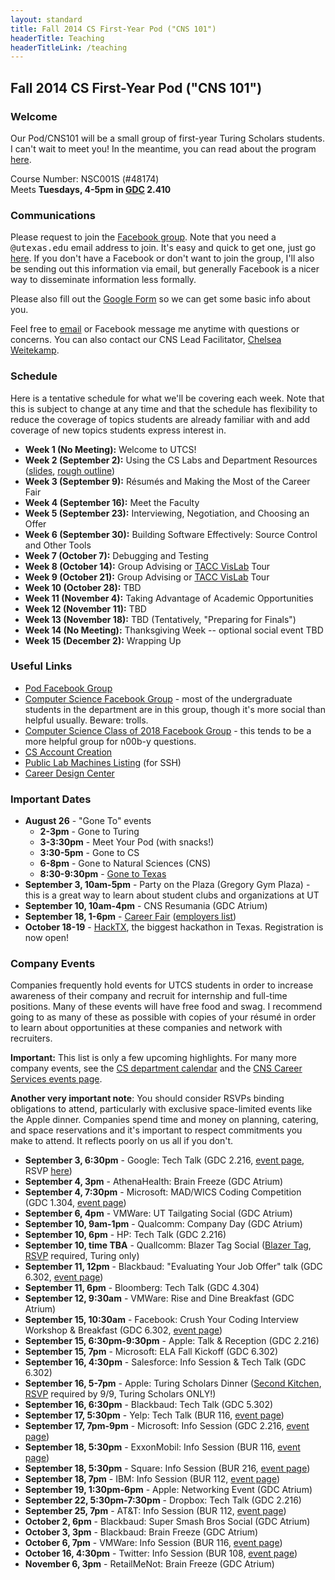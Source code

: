```yaml
---
layout: standard
title: Fall 2014 CS First-Year Pod ("CNS 101")
headerTitle: Teaching
headerTitleLink: /teaching
---
```


## Fall 2014 CS First-Year Pod ("CNS 101")

### Welcome

Our Pod/CNS101 will be a small group of first-year Turing Scholars students. I can't wait to meet you! In the meantime, you can read about the program [here](https://www.cs.utexas.edu/undergraduate-program/student-engagement-and-support/360-connections/cns-101).

Course Number: NSC001S (#48174)<br/>
Meets **Tuesdays, 4-5pm in [GDC](http://www.utexas.edu/maps/main/buildings/gdc.html) 2.410**

### Communications

Please request to join the [Facebook group](https://www.facebook.com/groups/622145304569459/). Note that you need a <tt>@utexas.edu</tt> email address to join. It's easy and quick to get one, just go [here](https://get.utmail.utexas.edu/). If you don't have a Facebook or don't want to join the group, I'll also be sending out this information via email, but generally Facebook is a nicer way to disseminate information less formally.

Please also fill out the [Google Form](http://mattb.name/podform) so we can get some basic info about you.

Feel free to [email](http://mattb.name/contact) or Facebook message me anytime with questions or concerns. You can also contact our CNS Lead Facilitator, [Chelsea Weitekamp](mailto:chelseaweitekamp@gmail.com).

<!--

### Topics Overview

Here is a rough list of topics we'll be talking about (in no order). As the semester goes on, this list will get more detailed.

- Using the CS labs and other department and UT resources
- Building your résumé and making the most of the [Career Fair](http://cns.utexas.edu/career-design-center/career-events/career-fairs)
- Interviewing and negotiating with companies
- Meeting professors from the department
- Choosing classes for spring semester and beyond
- Extracurricular opportunities
- Various useful topics not typically covered in CS classes
- ...more!

In addition to the topics we cover in our weekly meetings, we'll be having fun social events throughout the semester.

-->

### Schedule

Here is a tentative schedule for what we'll be covering each week. Note that this is subject to change at any time and that the schedule has flexibility to reduce the coverage of topics students are already familiar with and add coverage of new topics students express interest in.

- **Week 1 (No Meeting):** Welcome to UTCS!
- **Week 2 (September 2):** Using the CS Labs and Department Resources ([slides](https://docs.google.com/presentation/d/1370n8KaJPFKTku85wZPCNVswi2rAKkR_JkSw53BR9Fc/edit?usp=sharing), [rough outline](https://docs.google.com/a/utexas.edu/document/d/1sgBhcgLTqmgTcpwvfVmfjIFxIzSl5s79QOai1kzuFgc/edit))
- **Week 3 (September 9):** Résumés and Making the Most of the Career Fair
- **Week 4 (September 16):** Meet the Faculty
- **Week 5 (September 23):** Interviewing, Negotiation, and Choosing an Offer
- **Week 6 (September 30):** Building Software Effectively: Source Control and Other Tools
- **Week 7 (October 7):** Debugging and Testing
- **Week 8 (October 14):** Group Advising or [TACC VisLab](https://www.tacc.utexas.edu/resources/visualization) Tour
- **Week 9 (October 21):** Group Advising or [TACC VisLab](https://www.tacc.utexas.edu/resources/visualization) Tour
- **Week 10 (October 28):** TBD
- **Week 11 (November 4):** Taking Advantage of Academic Opportunities
- **Week 12 (November 11):** TBD
- **Week 13 (November 18):** TBD (Tentatively, "Preparing for Finals")
- **Week 14 (No Meeting):** Thanksgiving Week -- optional social event TBD
- **Week 15 (December 2):** Wrapping Up

### Useful Links

- [Pod Facebook Group](https://www.facebook.com/groups/622145304569459/)
- [Computer Science Facebook Group](https://www.facebook.com/groups/155607091223285/) - most of the undergraduate students in the department are in this group, though it's more social than helpful usually. Beware: trolls.
- [Computer Science Class of 2018 Facebook Group](https://www.facebook.com/groups/215495551984255/) - this tends to be a more helpful group for n00b-y questions.
- [CS Account Creation](https://apps.cs.utexas.edu/udb/newaccount/)
- [Public Lab Machines Listing](http://apps.cs.utexas.edu/unixlabstatus/) (for SSH)
- [Career Design Center](http://cns.utexas.edu/career-design-center)

### Important Dates

- **August 26** - "Gone To" events
  - **2-3pm** - Gone to Turing
  - **3-3:30pm** - Meet Your Pod (with snacks!)
  - **3:30-5pm** - Gone to CS
  - **6-8pm** - Gone to Natural Sciences (CNS)
  - **8:30-9:30pm** - [Gone to Texas](http://events.utexas.edu/gtt)
- **September 3, 10am-5pm** - Party on the Plaza (Gregory Gym Plaza) - this is a great way to learn about student clubs and organizations at UT
- **September 10, 10am-4pm** - CNS Resumania (GDC Atrium)
- **September 18, 1-6pm** - [Career Fair](http://cns.utexas.edu/career-design-center/career-events/career-fairs) ([employers list](https://cns.utexas.edu/images/CNS/Career_Design_Center/PDFs/Fall_2014_EXPO_Registration_082814.pdf))
- **October 18-19** - [HackTX](http://hacktx.com/), the biggest hackathon in Texas. Registration is now open!

### Company Events

Companies frequently hold events for UTCS students in order to increase awareness of their company and recruit for internship and full-time positions. Many of these events will have free food and swag. I recommend going to as many of these as possible with copies of your résumé in order to learn about opportunities at these companies and network with recruiters.

**Important:** This list is only a few upcoming highlights. For many more company events, see the [CS department calendar](http://www.cs.utexas.edu/calendar/) and the [CNS Career Services events page](https://www.facebook.com/cnscareers/events).

**Another very important note**: You should consider RSVPs binding obligations to attend, particularly with exclusive space-limited events like the Apple dinner. Companies spend time and money on planning, catering, and space reservations and it's important to respect commitments you make to attend. It reflects poorly on us all if you don't.

- **September 3, 6:30pm** - Google: Tech Talk (GDC 2.216, [event page](https://www.facebook.com/events/1520578448172154/), RSVP [here](http://goo.gl/NAtKhM))
- **September 4, 3pm** - AthenaHealth: Brain Freeze (GDC Atrium)
- **September 4, 7:30pm** - Microsoft: MAD/WICS Coding Competition (GDC 1.304, [event page](https://www.facebook.com/events/1492135614366790/))
- **September 6, 4pm** - VMWare: UT Tailgating Social (GDC Atrium)
- **September 10, 9am-1pm** - Qualcomm: Company Day (GDC Atrium)
- **September 10, 6pm** - HP: Tech Talk (GDC 2.216)
- **September 10, time TBA** - Quallcomm: Blazer Tag Social ([Blazer Tag](http://www.blazertag.com/), [RSVP](https://docs.google.com/forms/d/1-VrqAimYl6ZTkNVu1XD5vjhtCxjDqfDp7eIx6Q1SJBE/viewform) required, Turing only)
- **September 11, 12pm** - Blackbaud: "Evaluating Your Job Offer" talk (GDC 6.302, [event page](http://www.cs.utexas.edu/events/53377))
- **September 11, 6pm** - Bloomberg: Tech Talk (GDC 4.304)
- **September 12, 9:30am** - VMWare: Rise and Dine Breakfast (GDC Atrium)
- **September 15, 10:30am** - Facebook: Crush Your Coding Interview Workshop & Breakfast (GDC 6.302, [event page](https://www.facebook.com/events/753179881410384/))
- **September 15, 6:30pm-9:30pm** - Apple: Talk & Reception (GDC 2.216)
- **September 15, 7pm** - Microsoft: ELA Fall Kickoff (GDC 6.302)
- **September 16, 4:30pm** - Salesforce: Info Session & Tech Talk (GDC 6.302)
- **September 16, 5-7pm** - Apple: Turing Scholars Dinner ([Second Kitchen](http://congressaustin.com/second/), [RSVP](https://docs.google.com/forms/d/1UPVwz7FLbWx9QF3jykI4yNwpFH0SFuIInHAaiGO7fko/viewform) required by 9/9, Turing Scholars ONLY!)
- **September 16, 6:30pm** - Blackbaud: Tech Talk (GDC 5.302)
- **September 17, 5:30pm** - Yelp: Tech Talk (BUR 116, [event page](https://www.facebook.com/events/795355387198773/))
- **September 17, 7pm-9pm** - Microsoft: Info Session (GDC 2.216, [event page](http://www.cs.utexas.edu/events/53130))
- **September 18, 5:30pm** - ExxonMobil: Info Session (BUR 116, [event page](https://www.facebook.com/events/271164159735025/))
- **September 18, 5:30pm** - Square: Info Session (BUR 216, [event page](https://www.facebook.com/events/1475661886051066/))
- **September 18, 7pm** - IBM: Info Session (BUR 112, [event page](https://www.facebook.com/events/1442652739353995/))
- **September 19, 1:30pm-6pm** - Apple: Networking Event (GDC Atrium)
- **September 22, 5:30pm-7:30pm** - Dropbox: Tech Talk (GDC 2.216)
- **September 25, 7pm** - AT&T: Info Session (BUR 112, [event page](https://www.facebook.com/events/791089997609579/))
- **October 2, 6pm** - Blackbaud: Super Smash Bros Social (GDC Atrium)
- **October 3, 3pm** - Blackbaud: Brain Freeze (GDC Atrium)
- **October 6, 7pm** - VMWare: Info Session (BUR 116, [event page](https://www.facebook.com/events/323133501182488/))
- **October 16, 4:30pm** - Twitter: Info Session (BUR 108, [event page](https://www.facebook.com/events/822302691113764/))
- **November 6, 3pm** - RetailMeNot: Brain Freeze (GDC Atrium)
